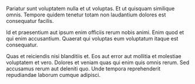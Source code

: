 Pariatur sunt voluptatem nulla et ut voluptas. Et ut quisquam similique omnis. Tempore quidem tenetur totam non laudantium dolores est consequatur facilis.
 Id et praesentium aut ipsum enim officiis rerum nobis animi. Enim quod et qui enim accusantium. Quaerat qui voluptas eum voluptatum itaque est consequatur.
 Quas et reiciendis nisi blanditiis et. Eos aut error aut mollitia et molestiae voluptatem et vero. Dolores et veniam quas qui enim quis omnis rerum. Sed accusamus rerum aut deleniti quo. Unde tempora reprehenderit repudiandae laborum cumque adipisci.